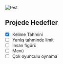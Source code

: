![test](https://user-images.githubusercontent.com/36925434/158218155-ca26fe99-c211-43f9-a804-662701dd9050.gif)

## Projede Hedefler
- [x] Kelime Tahmini
- [ ] Yanlış tahminde limit
- [ ] İnsan figürü
- [ ] Menü
- [ ] Çok oyunculu oynama
